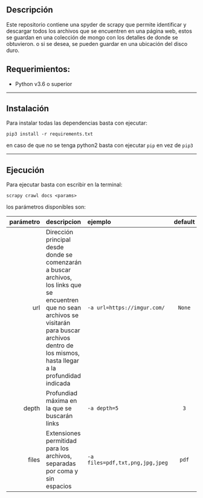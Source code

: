 
## Descripción

Este repositorio contiene una spyder de scrapy que permite identificar y descargar todos los archivos que se encuentren en una página web, estos se guardan en una colección de mongo con los detalles de donde se obtuvieron. o si se desea, se pueden guardar en una ubicación del disco duro.

## Requerimientos:

* Python v3.6 o superior

---
## Instalación

Para instalar todas las dependencias basta con ejecutar:

```shell
pip3 install -r requirements.txt
```

en caso de que no se tenga python2 basta con ejecutar `pip` en vez de `pip3`

---
## Ejecución

Para ejecutar basta con escribir en la terminal:

```
scrapy crawl docs <params>
```

los parámetros disponibles son:

|parámetro|descripcion|ejemplo|default|
|---:|:---|:---|:---:|
|url|Dirección principal desde donde se comenzarán a buscar archivos, los links que se encuentren que no sean archivos se visitarán para buscar archivos dentro de los mismos, hasta llegar a la profundidad indicada|`-a url=https://imgur.com/`|`None`|
|depth|Profundiad máxima en la que se buscarán links| `-a depth=5` | `3`
|files|Extensiones permitidad para los archivos, separadas por coma y sin espacios| `-a files=pdf,txt,png,jpg,jpeg`|`pdf`|